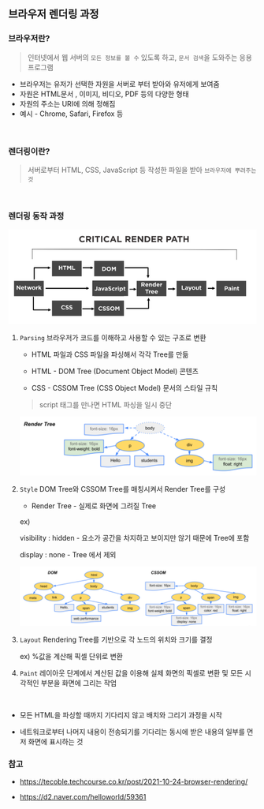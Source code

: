 ## 브라우저 렌더링 과정

### 브라우저란?

> 인터넷에서 웹 서버의 `모든 정보를 볼 수` 있도록 하고, `문서 검색`을 도와주는 응용프로그램

- 브라우저는 유저가 선택한 자원을 서버로 부터 받아와 유저에게 보여줌
- 자원은 HTML문서 , 이미지, 비디오, PDF 등의 다양한 형태
- 자원의 주소는 URI에 의해 정해짐
- 예시 - Chrome, Safari, Firefox 등

<br>

### 렌더링이란?

> 서버로부터 HTML, CSS, JavaScript 등 작성한 파일을 받아 `브라우저에 뿌려주는 것`

<br>

### 렌더링 동작 과정

![Untitled](../../resources/브라우저%20렌더링%20과정/image_3.png)

1. `Parsing` 브라우저가 코드를 이해하고 사용할 수 있는 구조로 변환

   - HTML 파일과 CSS 파일을 파싱해서 각각 Tree를 만듦

   - HTML - DOM Tree (Document Object Model) 콘텐츠

   - CSS - CSSOM Tree (CSS Object Model) 문서의 스타일 규칙

   > script 태그를 만나면 HTML 파싱을 일시 중단

   ![Untitled](../../resources/브라우저%20렌더링%20과정/image_1.png)

2. `Style` DOM Tree와 CSSOM Tree를 매칭시켜서 Render Tree를 구성

   - Render Tree - 실제로 화면에 그려질 Tree

   ex)

   visibility : hidden - 요소가 공간을 차지하고 보이지만 않기 때문에 Tree에 포함

   display : none - Tree 에서 제외

   ![Untitled](../../resources/브라우저%20렌더링%20과정/image_2.png)

3. `Layout` Rendering Tree를 기반으로 각 노드의 위치와 크기를 결정

   ex) %값을 계산해 픽셀 단위로 변환

4. `Paint` 레이아웃 단계에서 계산된 값을 이용해 실제 화면의 픽셀로 변환 및 모든 시각적인 부분을 화면에 그리는 작업

<br>

- 모든 HTML을 파싱할 때까지 기다리지 않고 배치와 그리기 과정을 시작

- 네트워크로부터 나머지 내용이 전송되기를 기다리는 동시에 받은 내용의 일부를 먼저 화면에 표시하는 것

### 참고

- https://tecoble.techcourse.co.kr/post/2021-10-24-browser-rendering/

- https://d2.naver.com/helloworld/59361
